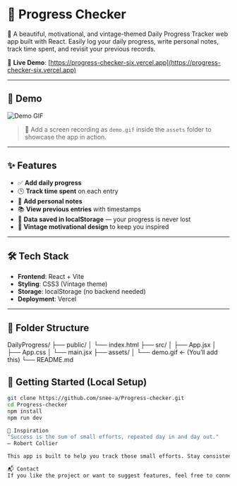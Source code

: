# 📝 Progress Checker

🌟 A beautiful, motivational, and vintage-themed Daily Progress Tracker web app built with React. Easily log your daily progress, write personal notes, track time spent, and revisit your previous records.

🔗 **Live Demo**: [https://progress-checker-six.vercel.app](https://progress-checker-six.vercel.app)

---

## 📸 Demo

![Demo GIF](./assets/screenrecord.gif)

> 🎥 Add a screen recording as `demo.gif` inside the `assets` folder to showcase the app in action.

---

## ✨ Features

- ✅ **Add daily progress**
- 🕒 **Track time spent** on each entry
- 📝 **Add personal notes**
- 📚 **View previous entries** with timestamps
- 💾 **Data saved in localStorage** — your progress is never lost
- 🎨 **Vintage motivational design** to keep you inspired

---

## 🛠️ Tech Stack

- **Frontend**: React + Vite
- **Styling**: CSS3 (Vintage theme)
- **Storage**: localStorage (no backend needed)
- **Deployment**: Vercel

---

## 📂 Folder Structure
DailyProgress/
├── public/
│ └── index.html
├── src/
│ ├── App.jsx
│ ├── App.css
│ └── main.jsx
├── assets/
│ └── demo.gif ← (You’ll add this)
└── README.md



## 🚀 Getting Started (Local Setup)

```bash
git clone https://github.com/snee-a/Progress-checker.git
cd Progress-checker
npm install
npm run dev

🙌 Inspiration
"Success is the sum of small efforts, repeated day in and day out."
— Robert Collier

This app is built to help you track those small efforts. Stay consistent, stay motivated!

📬 Contact
If you like the project or want to suggest features, feel free to connect via GitHub @snee-a


